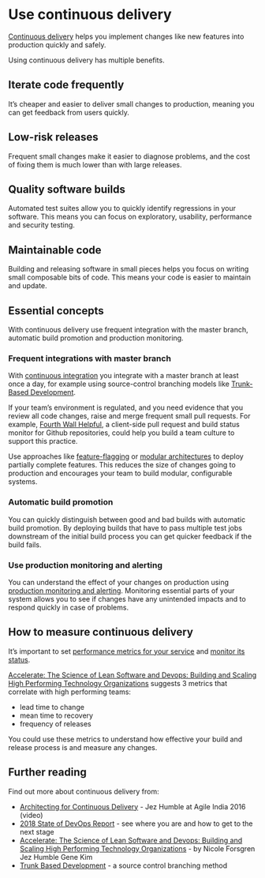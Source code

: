 # Use continuous delivery

[Continuous delivery][] helps you implement changes like new features into production quickly and safely. 

Using continuous delivery has multiple benefits.

## Iterate code frequently

It’s cheaper and easier to deliver small changes to production, meaning you can get feedback from users quickly.

## Low-risk releases

Frequent small changes make it easier to diagnose problems, and the cost of fixing them is much lower than with large releases.

## Quality software builds

Automated test suites allow you to quickly identify regressions in your software. This means you can focus on exploratory, usability, performance and security testing.

## Maintainable code

Building and releasing software in small pieces helps you focus on writing small composable bits of code. This means your code is easier to maintain and update.

## Essential concepts

With continuous delivery use frequent integration with the master branch, automatic build promotion and production monitoring.

### Frequent integrations with master branch

With [continuous integration][] you integrate with a master branch at least once a day, for example using source-control branching models like [Trunk-Based Development][].

If your team’s environment is regulated, and you need evidence that you review all code changes, raise and merge frequent small pull requests. For example, [Fourth Wall Helpful][], a client-side pull request and build status monitor for Github repositories, could help you build a team culture to support this practice.

Use approaches like [feature-flagging][] or [modular architectures][] to deploy partially complete features. This reduces the size of changes going to production and encourages your team to build modular, configurable systems. 

### Automatic build promotion

You can quickly distinguish between good and bad builds with automatic build promotion. By deploying builds that have to pass multiple test jobs downstream of the initial build process you can get quicker feedback if the build fails.

### Use production monitoring and alerting

You can understand the effect of your changes on production using [production monitoring and alerting][]. Monitoring essential parts of your system allows you to see if changes have any unintended impacts and to respond quickly in case of problems.

## How to measure continuous delivery

It’s important to set [performance metrics for your service][] and [monitor its status][].

[Accelerate: The Science of Lean Software and Devops: Building and Scaling High Performing Technology Organizations][] suggests 3 metrics that correlate with high performing teams:

- lead time to change
- mean time to recovery
- frequency of releases

You could use these metrics to understand how effective your build and release process is and measure any changes.

## Further reading

Find out more about continuous delivery from:

- [Architecting for Continuous Delivery][] - Jez Humble at Agile India 2016 (video)
- [2018 State of DevOps Report][] - see where you are and how to get to the next stage
- [Accelerate: The Science of Lean Software and Devops: Building and Scaling High Performing Technology Organizations][] - by Nicole Forsgren Jez Humble Gene Kim
- [Trunk Based Development][] - a source control branching method



[Continuous delivery]: https://www.continuousdelivery.com
[Enable frequent iterations]: https://medium.com/continuous-delivery/why-continuous-deployment-matters-to-business-6a79b5602145
[Deploy low risk releases]: http://www.informit.com/articles/article.aspx?p=1833567
[Build quality software]: https://continuousdelivery.com/foundations/test-automation/
[continuous integration]: https://martinfowler.com/bliki/ContinuousIntegrationCertification.html
[Trunk-Based Development]: https://trunkbaseddevelopment.com/
[Fourth Wall Helpful]: https://github.com/alphagov/fourth-wall
[feature-flagging]: https://featureflags.io/2016/10/28/continuous-delivery-coding-patterns-feature-toggles/
[modular architectures]: https://continuousdelivery.com/implementing/architecture/
[feature branching]: https://www.martinfowler.com/bliki/FeatureBranch.html
[production monitoring and alerting]: /logging-monitoring/monitoring
[performance metrics for your service]: https://www.gov.uk/service-manual/measuring-success/how-to-set-performance-metrics-for-your-service
[monitor its status]: https://www.gov.uk/service-manual/technology/monitoring-the-status-of-your-service
[Accelerate: The Science of Lean Software and Devops: Building and Scaling High Performing Technology Organizations]: https://medium.com/slashdeploy/book-review-accelerate-92ebc00f4354
[Architecting for Continuous Delivery]: https://www.youtube.com/watch?v=Lx9ssegE6FA
[Accelerate]: https://wordery.com/accelerate-nicole-forsgren-phd-9781942788331?cTrk=OTc2NDYwNzZ8NWI2ZDg5NGJkYzAyZjoxOjE6NWI2ZDg5NDQwM2ZhODguNDU0MTgxMTU6ODJlODM3ODY%3D
[Trunk Based Development]: https://trunkbaseddevelopment.com/
[2018 State of DevOps Report]: https://puppet.com/resources/whitepaper/state-of-devops-report
